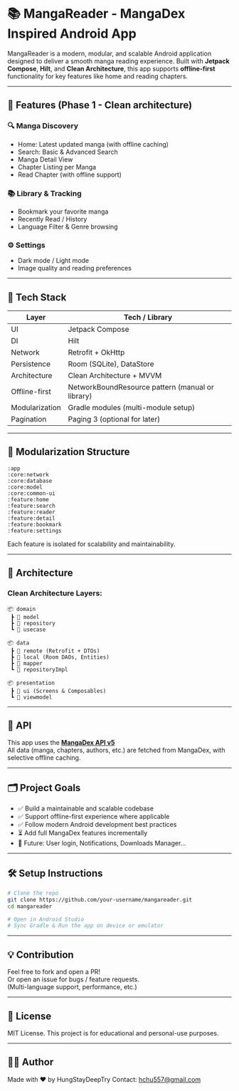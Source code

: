 
# 📚 MangaReader - MangaDex Inspired Android App

MangaReader is a modern, modular, and scalable Android application designed to deliver a smooth manga reading experience. Built with **Jetpack Compose**, **Hilt**, and **Clean Architecture**, this app supports **offline-first** functionality for key features like home and reading chapters.

---

## 🚀 Features (Phase 1 - Clean architecture)

### 🔍 Manga Discovery
- Home: Latest updated manga (with offline caching)
- Search: Basic & Advanced Search
- Manga Detail View
- Chapter Listing per Manga
- Read Chapter (with offline support)

### 📚 Library & Tracking
- Bookmark your favorite manga
- Recently Read / History
- Language Filter & Genre browsing

### ⚙️ Settings
- Dark mode / Light mode
- Image quality and reading preferences

---

## 🧱 Tech Stack

| Layer           | Tech / Library                                  |
|----------------|--------------------------------------------------|
| UI             | Jetpack Compose                                  |
| DI             | Hilt                                             |
| Network        | Retrofit + OkHttp                                |
| Persistence    | Room (SQLite), DataStore                         |
| Architecture   | Clean Architecture + MVVM                        |
| Offline-first  | NetworkBoundResource pattern (manual or library) |
| Modularization | Gradle modules (multi-module setup)              |
| Pagination     | Paging 3 (optional for later)                    |

---

## 🧩 Modularization Structure

```
:app
:core:network
:core:database
:core:model
:core:common-ui
:feature:home
:feature:search
:feature:reader
:feature:detail
:feature:bookmark
:feature:settings
```

Each feature is isolated for scalability and maintainability.

---

## 🧠 Architecture

### Clean Architecture Layers:
```
📦 domain
 ┣ 📂 model
 ┣ 📂 repository
 ┗ 📂 usecase

📦 data
 ┣ 📂 remote (Retrofit + DTOs)
 ┣ 📂 local (Room DAOs, Entities)
 ┣ 📂 mapper
 ┗ 📂 repositoryImpl

📦 presentation
 ┣ 📂 ui (Screens & Composables)
 ┗ 📂 viewmodel
```

---

## 🔌 API

This app uses the **[MangaDex API v5](https://api.mangadex.org/docs/)**  
All data (manga, chapters, authors, etc.) are fetched from MangaDex, with selective offline caching.

---

## 🗂️ Project Goals

- ✅ Build a maintainable and scalable codebase
- ✅ Support offline-first experience where applicable
- ✅ Follow modern Android development best practices
- ⏳ Add full MangaDex features incrementally
- 🚧 Future: User login, Notifications, Downloads Manager...

---

## 🛠️ Setup Instructions

```bash
# Clone the repo
git clone https://github.com/your-username/mangareader.git
cd mangareader

# Open in Android Studio
# Sync Gradle & Run the app on device or emulator
```

---

## 💡 Contribution

Feel free to fork and open a PR!  
Or open an issue for bugs / feature requests.  
(Multi-language support, performance, etc.)

---

## 📜 License

MIT License. This project is for educational and personal-use purposes.

---

## 👨‍💻 Author

Made with ❤️ by HungStayDeepTry
Contact: hchu557@gmail.com
